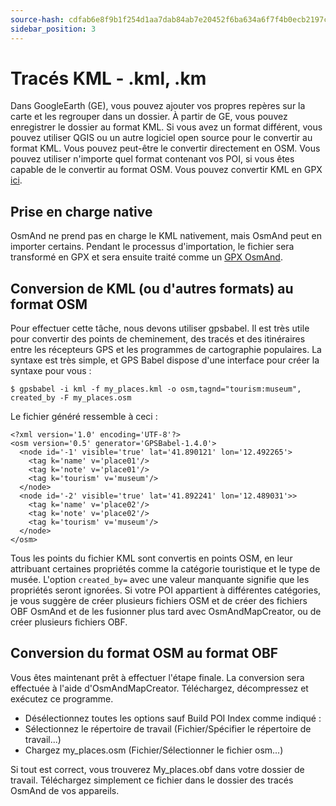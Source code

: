 ```yaml
---
source-hash: cdfab6e8f9b1f254d1aa7dab84ab7e20452f6ba634a6f7f4b0ecb2197c8d5f66 
sidebar_position: 3
---
```


# Tracés KML - .kml, .km

Dans GoogleEarth (GE), vous pouvez ajouter vos propres repères sur la carte et les regrouper dans un dossier. À partir de GE, vous pouvez enregistrer le dossier au format KML. Si vous avez un format différent, vous pouvez utiliser QGIS ou un autre logiciel open source pour le convertir au format KML. Vous pouvez peut-être le convertir directement en OSM. Vous pouvez utiliser n'importe quel format contenant vos POI, si vous êtes capable de le convertir au format OSM. Vous pouvez convertir KML en GPX [ici](https://kml2gpx.com/).

## Prise en charge native
OsmAnd ne prend pas en charge le KML nativement, mais OsmAnd peut en importer certains. Pendant le processus d'importation, le fichier sera transformé en GPX et sera ensuite traité comme un [GPX OsmAnd](osmand-gpx).

## Conversion de KML (ou d'autres formats) au format OSM

Pour effectuer cette tâche, nous devons utiliser gpsbabel. Il est très utile pour convertir des points de cheminement, des tracés et des itinéraires entre les récepteurs GPS et les programmes de cartographie populaires. La syntaxe est très simple, et GPS Babel dispose d'une interface pour créer la syntaxe pour vous :

```
$ gpsbabel -i kml -f my_places.kml -o osm,tagnd="tourism:museum",​created_by -F my_places.osm
```

Le fichier généré ressemble à ceci :

```
<?xml version='1.0' encoding='UTF-8'?>
<osm version='0.5' generator='GPSBabel-1.4.0'>
  <node id='-1' visible='true' lat='41.890121' lon='12.492265'>
    <tag k='name' v='place01'/>
    <tag k='note' v='place01'/>
    <tag k='tourism' v='museum'/>
  </node>
  <node id='-2' visible='true' lat='41.892241' lon='12.489031'>>
    <tag k='name' v='place02'/>
    <tag k='note' v='place02'/>
    <tag k='tourism' v='museum'/>
  </node>
</osm>
```

Tous les points du fichier KML sont convertis en points OSM, en leur attribuant certaines propriétés comme la catégorie touristique et le type de musée. L'option `created_by=` avec une valeur manquante signifie que les propriétés seront ignorées. Si votre POI appartient à différentes catégories, je vous suggère de créer plusieurs fichiers OSM et de créer des fichiers OBF OsmAnd et de les fusionner plus tard avec OsmAndMapCreator, ou de créer plusieurs fichiers OBF.

## Conversion du format OSM au format OBF

Vous êtes maintenant prêt à effectuer l'étape finale. La conversion sera effectuée à l'aide d'OsmAndMapCreator. Téléchargez, décompressez et exécutez ce programme.
- Désélectionnez toutes les options sauf Build POI Index comme indiqué :
- Sélectionnez le répertoire de travail (Fichier/Spécifier le répertoire de travail...)
- Chargez my_places.osm (Fichier/Sélectionner le fichier osm...)

Si tout est correct, vous trouverez My_places.obf dans votre dossier de travail. Téléchargez simplement ce fichier dans le dossier des tracés OsmAnd de vos appareils.


